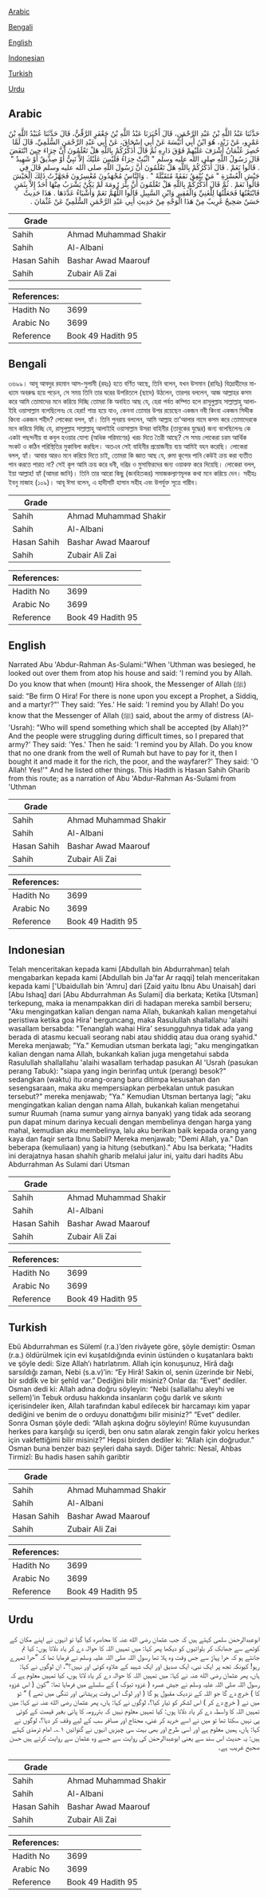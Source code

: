 [Arabic](#arabic)

[Bengali](#bengali)

[English](#english)

[Indonesian](#indonesian)

[Turkish](#turkish)

[Urdu](#urdu)

## Arabic


<div dir="rtl" lang="ar" style={{fontSize:'larger',backgroundColor:'#f8f9fa',padding:20}}>
حَدَّثَنَا عَبْدُ اللَّهِ بْنُ عَبْدِ الرَّحْمَنِ، قَالَ أَخْبَرَنَا عَبْدُ اللَّهِ بْنُ جَعْفَرٍ الرَّقِّيُّ، قَالَ حَدَّثَنَا عُبَيْدُ اللَّهِ بْنُ عَمْرٍو، عَنْ زَيْدٍ، هُوَ ابْنُ أَبِي أُنَيْسَةَ عَنْ أَبِي إِسْحَاقَ، عَنْ أَبِي عَبْدِ الرَّحْمَنِ السُّلَمِيِّ، قَالَ لَمَّا حُصِرَ عُثْمَانُ أَشْرَفَ عَلَيْهِمْ فَوْقَ دَارِهِ ثُمَّ قَالَ أُذَكِّرُكُمْ بِاللَّهِ هَلْ تَعْلَمُونَ أَنَّ حِرَاءَ حِينَ انْتَفَضَ قَالَ رَسُولُ اللَّهِ صلى الله عليه وسلم ‏"‏ اثْبُتْ حِرَاءُ فَلَيْسَ عَلَيْكَ إِلاَّ نَبِيٌّ أَوْ صِدِّيقٌ أَوْ شَهِيدٌ ‏"‏ ‏.‏ قَالُوا نَعَمْ ‏.‏ قَالَ أُذَكِّرُكُمْ بِاللَّهِ هَلْ تَعْلَمُونَ أَنَّ رَسُولَ اللَّهِ صلى الله عليه وسلم قَالَ فِي جَيْشِ الْعُسْرَةِ ‏"‏ مَنْ يُنْفِقُ نَفَقَةً مُتَقَبَّلَةً ‏"‏ ‏.‏ وَالنَّاسُ مُجْهَدُونَ مُعْسِرُونَ فَجَهَّزْتُ ذَلِكَ الْجَيْشَ قَالُوا نَعَمْ ‏.‏ ثُمَّ قَالَ أُذَكِّرُكُمْ بِاللَّهِ هَلْ تَعْلَمُونَ أَنَّ بِئْرَ رُومَةَ لَمْ يَكُنْ يَشْرَبُ مِنْهَا أَحَدٌ إِلاَّ بِثَمَنٍ فَابْتَعْتُهَا فَجَعَلْتُهَا لِلْغَنِيِّ وَالْفَقِيرِ وَابْنِ السَّبِيلِ قَالُوا اللَّهُمَّ نَعَمْ وَأَشْيَاءُ عَدَّدَهَا ‏.‏ هَذَا حَدِيثٌ حَسَنٌ صَحِيحٌ غَرِيبٌ مِنْ هَذَا الْوَجْهِ مِنْ حَدِيثِ أَبِي عَبْدِ الرَّحْمَنِ السُّلَمِيِّ عَنْ عُثْمَانَ ‏.‏
</div>
<div style={{backgroundColor:'#f8f9fa',padding:20, marginBottom: 10}}><table> <thead> <tr> <th>Grade</th> <th></th> </tr> </thead> <tbody> <tr><td>Sahih</td><td>Ahmad Muhammad Shakir</td></tr><tr><td>Sahih</td><td>Al-Albani</td></tr><tr><td>Hasan Sahih</td><td>Bashar Awad Maarouf</td></tr><tr><td>Sahih</td><td>Zubair Ali Zai</td></tr></tbody></table><table> <thead> <tr> <th>References:</th> <th></th> </tr> </thead> <tbody><tr><td>Hadith No</td><td>3699</td></tr><tr><td>Arabic No</td><td>3699</td></tr><tr><td>Reference</td><td>Book 49 Hadith 95</td></tr></tbody></table></div>

## Bengali


<div dir="ltr" lang="bn" style={{fontSize:'larger',backgroundColor:'#f8f9fa',padding:20}}>
৩৬৯৯। আবূ আবদুর রহমান আস-সুলামী (রহঃ) হতে বর্ণিত আছে, তিনি বলেন, যখন উসমান (রাযিঃ) বিদ্রোহীদের মাধ্যমে অবরুদ্ধ হয়ে পড়েন, সে সময় তিনি তার ঘরের উপরিতলে (ছাদে) উঠলেন, তারপর বললেন, আজ আল্লাহর কসম করে আমি তোমাদের মনে করিয়ে দিচ্ছি তোমরা কি অবহিত আছ যে, হেরা পর্বত কম্পিত হলে রাসূলুল্লাহ সাল্লাল্লাহু আলাইহি ওয়াসাল্লাম বলেছিলেনঃ হে হেরা! শান্ত হয়ে যাও, কেননা তোমার উপর রয়েছেন একজন নবী কিংবা একজন সিদ্দীক কিংবা একজন শহীদ? লোকেরা বলল, হ্যাঁ। তিনি পুনরায় বললেন, আমি আল্লাহ তা'আলার নামে কসম করে তোমাদেরকে মনে করিয়ে দিচ্ছি যে, রাসূলুল্লাহ সাল্লাল্লাহু আলাইহি ওয়াসাল্লাম উসরা বাহিনীর (তাবুকের যুদ্ধের) জন্য বলেছিলেনঃ কে একটা পছন্দনীয় বা কবুল হওয়ার যোগ্য (অধিক পরিমাণের) খরচ দিতে তৈরী আছে? সে সময় লোকেরা চরম আর্থিক সংকট ও কঠিন পরিস্থিতির মুকাবিলা করছিল। অতএব সেই বাহিনীর প্রয়োজনীয় ব্যয় আমিই বহন করেছি। লোকেরা বলল, হ্যাঁ। আবার আরও মনে করিয়ে দিতে চাই, তোমরা কি জ্ঞাত আছ যে, রুমা কূপের পানি কেউই ক্রয় করা ব্যতীত পান করতে পারত না? সেই কূপ আমি ক্রয় করে ধনী, দরিদ্র ও মুসাফিরদের জন্য ওয়াকফ করে দিয়েছি। লোকেরা বলল, ইয়া আল্লাহ! হ্যাঁ (আমরা জানি)। তিনি তার আরো কিছু (জনহিতকর) সমাজকল্যাণমূলক কথা মনে করিয়ে দেন। সহীহঃ ইবনু মাজাহ (১০৯)। আবূ ঈসা বলেন, এ হাদীসটি হাসান সহীহ এবং উপর্যুক্ত সূত্রে গারীব।
</div>
<div style={{backgroundColor:'#f8f9fa',padding:20, marginBottom: 10}}><table> <thead> <tr> <th>Grade</th> <th></th> </tr> </thead> <tbody> <tr><td>Sahih</td><td>Ahmad Muhammad Shakir</td></tr><tr><td>Sahih</td><td>Al-Albani</td></tr><tr><td>Hasan Sahih</td><td>Bashar Awad Maarouf</td></tr><tr><td>Sahih</td><td>Zubair Ali Zai</td></tr></tbody></table><table> <thead> <tr> <th>References:</th> <th></th> </tr> </thead> <tbody><tr><td>Hadith No</td><td>3699</td></tr><tr><td>Arabic No</td><td>3699</td></tr><tr><td>Reference</td><td>Book 49 Hadith 95</td></tr></tbody></table></div>

## English


<div dir="ltr" lang="en" style={{fontSize:'larger',backgroundColor:'#f8f9fa',padding:20}}>
Narrated Abu 'Abdur-Rahman As-Sulami:"When 'Uthman was besieged, he looked out over them from atop his house and said: 'I remind you by Allah. Do you know that when (mount) Hira shook, the Messenger of Allah (ﷺ) said: "Be firm O Hira! For there is none upon you except a Prophet, a Siddiq, and a martyr?"' They said: 'Yes.' He said: 'I remind you by Allah! Do you know that the Messenger of Allah (ﷺ) said, about the army of distress (Al-'Usrah): "Who will spend something which shall be accepted (by Allah)?" And the people were struggling during difficult times, so I prepared that army?' They said: 'Yes.' Then he said: 'I remind you by Allah. Do you know that no one drank from the well of Rumah but have to pay for it, then I bought it and made it for the rich, the poor, and the wayfarer?' They said: 'O Allah! Yes!'" And he listed other things. This Hadith is Hasan Sahih Gharib from this route; as a narration of Abu 'Abdur-Rahman As-Sulami from 'Uthman
</div>
<div style={{backgroundColor:'#f8f9fa',padding:20, marginBottom: 10}}><table> <thead> <tr> <th>Grade</th> <th></th> </tr> </thead> <tbody> <tr><td>Sahih</td><td>Ahmad Muhammad Shakir</td></tr><tr><td>Sahih</td><td>Al-Albani</td></tr><tr><td>Hasan Sahih</td><td>Bashar Awad Maarouf</td></tr><tr><td>Sahih</td><td>Zubair Ali Zai</td></tr></tbody></table><table> <thead> <tr> <th>References:</th> <th></th> </tr> </thead> <tbody><tr><td>Hadith No</td><td>3699</td></tr><tr><td>Arabic No</td><td>3699</td></tr><tr><td>Reference</td><td>Book 49 Hadith 95</td></tr></tbody></table></div>

## Indonesian


<div dir="ltr" lang="id" style={{fontSize:'larger',backgroundColor:'#f8f9fa',padding:20}}>
Telah menceritakan kepada kami [Abdullah bin Abdurrahman] telah mengabarkan kepada kami [Abdullah bin Ja'far Ar raqqi] telah menceritakan kepada kami ['Ubaidullah bin 'Amru] dari [Zaid yaitu Ibnu Abu Unaisah] dari [Abu Ishaq] dari [Abu Abdurrahman As Sulami] dia berkata; Ketika [Utsman] terkepung, maka ia menampakkan diri di hadapan mereka sambil berseru; "Aku mengingatkan kalian dengan nama Allah, bukankah kalian mengetahui peristiwa ketika goa Hira' berguncang, maka Rasulullah shallallahu 'alaihi wasallam bersabda: "Tenanglah wahai Hira' sesungguhnya tidak ada yang berada di atasmu kecuali seorang nabi atau shiddiq atau dua orang syahid." Mereka menjawab; "Ya." Kemudian utsman berkata lagi; "aku mengingatkan kalian dengan nama Allah, bukankah kalian juga mengetahui sabda Rasulullah shallallahu 'alaihi wasallam terhadap pasukan Al 'Usrah (pasukan perang Tabuk): "siapa yang ingin berinfaq untuk (perang) besok?" sedangkan (waktu) itu orang-orang baru ditimpa kesusahan dan sesengsaraan, maka aku mempersiapkan perbekalan untuk pasukan tersebut?" mereka menjawab; "Ya." Kemudian Utsman bertanya lagi; "aku mengingatkan kalian dengan nama Allah, bukankah kalian mengetahui sumur Ruumah (nama sumur yang airnya banyak) yang tidak ada seorang pun dapat minum darinya kecuali dengan membelinya dengan harga yang mahal, kemudian aku membelinya, lalu aku berikan baik kepada orang yang kaya dan faqir serta Ibnu Sabil? Mereka menjawab; "Demi Allah, ya." Dan beberapa (kemuliaan) yang ia hitung (sebutkan)." Abu Isa berkata; "Hadits ini derajatnya hasan shahih gharib melalui jalur ini, yaitu dari hadits Abu Abdurrahman As Sulami dari Utsman
</div>
<div style={{backgroundColor:'#f8f9fa',padding:20, marginBottom: 10}}><table> <thead> <tr> <th>Grade</th> <th></th> </tr> </thead> <tbody> <tr><td>Sahih</td><td>Ahmad Muhammad Shakir</td></tr><tr><td>Sahih</td><td>Al-Albani</td></tr><tr><td>Hasan Sahih</td><td>Bashar Awad Maarouf</td></tr><tr><td>Sahih</td><td>Zubair Ali Zai</td></tr></tbody></table><table> <thead> <tr> <th>References:</th> <th></th> </tr> </thead> <tbody><tr><td>Hadith No</td><td>3699</td></tr><tr><td>Arabic No</td><td>3699</td></tr><tr><td>Reference</td><td>Book 49 Hadith 95</td></tr></tbody></table></div>

## Turkish


<div dir="ltr" lang="tr" style={{fontSize:'larger',backgroundColor:'#f8f9fa',padding:20}}>
Ebû Abdurrahman es Sülemî (r.a.)’den rivâyete göre, şöyle demiştir: Osman (r.a.) öldürülmek için evi kuşatıldığında evinin üstünden o kuşatanlara baktı ve şöyle dedi: Size Allah’ı hatırlatırım. Allah için konuşunuz, Hirâ dağı sarsıldığı zaman, Nebi (s.a.v)’in: “Ey Hirâ! Sakin ol, senin üzerinde bir Nebi, bir sıddîk ve bir şehîd var.” Dediğini bilir misiniz? Onlar da: “Evet” dediler. Osman dedi ki: Allah adına doğru söyleyin: “Nebi (sallallahu aleyhi ve sellem)’in Tebuk ordusu hakkında insanların çoğu darlık ve sıkıntı içerisindeler iken, Allah tarafından kabul edilecek bir harcamayı kim yapar dediğini ve benim de o orduyu donattığımı bilir misiniz?” “Evet” dediler. Sonra Osman şöyle dedi: “Allah aşkına doğru söyleyin! Rûme kuyusundan herkes para karşılığı su içerdi, ben onu satın alarak zengin fakir yolcu herkes için vakfettiğimi bilir misiniz?” Hepsi birden dediler ki: “Allah için doğrudur.” Osman buna benzer bazı şeyleri daha saydı. Diğer tahric: Nesaî, Ahbas Tirmizî: Bu hadis hasen sahih garibtir
</div>
<div style={{backgroundColor:'#f8f9fa',padding:20, marginBottom: 10}}><table> <thead> <tr> <th>Grade</th> <th></th> </tr> </thead> <tbody> <tr><td>Sahih</td><td>Ahmad Muhammad Shakir</td></tr><tr><td>Sahih</td><td>Al-Albani</td></tr><tr><td>Hasan Sahih</td><td>Bashar Awad Maarouf</td></tr><tr><td>Sahih</td><td>Zubair Ali Zai</td></tr></tbody></table><table> <thead> <tr> <th>References:</th> <th></th> </tr> </thead> <tbody><tr><td>Hadith No</td><td>3699</td></tr><tr><td>Arabic No</td><td>3699</td></tr><tr><td>Reference</td><td>Book 49 Hadith 95</td></tr></tbody></table></div>

## Urdu


<div dir="rtl" lang="ur" style={{fontSize:'larger',backgroundColor:'#f8f9fa',padding:20}}>
ابوعبدالرحمٰن سلمی کہتے ہیں کہ جب عثمان رضی الله عنہ کا محاصرہ کیا گیا تو انہوں نے اپنے مکان کے کوٹھے سے جھانک کر بلوائیوں کو دیکھا پھر کہا: میں تمہیں اللہ کا حوالہ دے کر یاد دلاتا ہوں: کیا تم جانتے ہو کہ حرا پہاڑ سے جس وقت وہ ہلا تھا رسول اللہ صلی اللہ علیہ وسلم نے فرمایا تھا کہ ”حرا ٹھہرے رہو! کیونکہ تجھ پر ایک نبی، ایک صدیق اور ایک شہید کے علاوہ کوئی اور نہیں؟“، ان لوگوں نے کہا: ہاں، پھر عثمان رضی الله عنہ نے کہا: میں تمہیں اللہ کا حوالہ دے کر یاد لاتا ہوں، کیا تمہیں معلوم ہے کہ رسول اللہ صلی اللہ علیہ وسلم نے جیش عسرہ ( غزوہ تبوک ) کے سلسلے میں فرمایا تھا: ”کون ( اس غزوہ کا ) خرچ دے گا جو اللہ کے نزدیک مقبول ہو گا ( اور لوگ اس وقت پریشانی اور تنگی میں تھے ) “ تو میں نے ( خرچ دے کر ) اس لشکر کو تیار کیا؟، لوگوں نے کہا: ہاں، پھر عثمان رضی الله عنہ نے کہا: میں تمہیں اللہ کا واسطہ دے کر یاد دلاتا ہوں: کیا تمہیں معلوم نہیں کہ بئررومہ کا پانی بغیر قیمت کے کوئی پی نہیں سکتا تھا تو میں نے اسے خرید کر غنی، محتاج اور مسافر سب کے لیے وقف کر دیا؟، لوگوں نے کہا: ہاں، ہمیں معلوم ہے اور اسی طرح اور بھی بہت سی چیزیں انہوں نے گنوائیں ۱؎۔ امام ترمذی کہتے ہیں: یہ حدیث اس سند سے یعنی ابوعبدالرحمٰن کی روایت سے جسے وہ عثمان سے روایت کرتے ہیں حسن صحیح غریب ہے۔
</div>
<div style={{backgroundColor:'#f8f9fa',padding:20, marginBottom: 10}}><table> <thead> <tr> <th>Grade</th> <th></th> </tr> </thead> <tbody> <tr><td>Sahih</td><td>Ahmad Muhammad Shakir</td></tr><tr><td>Sahih</td><td>Al-Albani</td></tr><tr><td>Hasan Sahih</td><td>Bashar Awad Maarouf</td></tr><tr><td>Sahih</td><td>Zubair Ali Zai</td></tr></tbody></table><table> <thead> <tr> <th>References:</th> <th></th> </tr> </thead> <tbody><tr><td>Hadith No</td><td>3699</td></tr><tr><td>Arabic No</td><td>3699</td></tr><tr><td>Reference</td><td>Book 49 Hadith 95</td></tr></tbody></table></div>